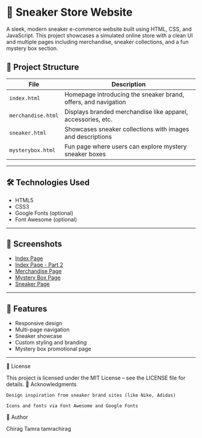 # 🏀 Sneaker Store Website

A sleek, modern sneaker e-commerce website built using HTML, CSS, and JavaScript. This project showcases a simulated online store with a clean UI and multiple pages including merchandise, sneaker collections, and a fun mystery box section.



## 📁 Project Structure

| File | Description |
|------|-------------|
| `index.html` | Homepage introducing the sneaker brand, offers, and navigation |
| `merchandise.html` | Displays branded merchandise like apparel, accessories, etc. |
| `sneaker.html` | Showcases sneaker collections with images and descriptions |
| `mysterybox.html` | Fun page where users can explore mystery sneaker boxes |

---

## 🛠️ Technologies Used

- HTML5
- CSS3
- Google Fonts (optional)
- Font Awesome (optional)

---

## 📸 Screenshots



- [Index Page](https://raw.githubusercontent.com/tamrachirag/Sneaker-Ecommerce-Project/main/Index.png)
- [Index Page - Part 2](https://raw.githubusercontent.com/tamrachirag/Sneaker-Ecommerce-Project/main/Index%20Part2.png)
- [Merchandise Page](https://raw.githubusercontent.com/tamrachirag/Sneaker-Ecommerce-Project/main/Marchandise.png)
- [Mystery Box Page](https://raw.githubusercontent.com/tamrachirag/Sneaker-Ecommerce-Project/main/Mystery%20Box.png)
- [Sneaker Page](https://raw.githubusercontent.com/tamrachirag/Sneaker-Ecommerce-Project/main/Sneaker.png)


---

## 🚀 Features

- Responsive design
- Multi-page navigation
- Sneaker showcase
- Custom styling and branding
- Mystery box promotional page

---
📜 License

This project is licensed under the MIT License – see the LICENSE file for details.
🙌 Acknowledgments

    Design inspiration from sneaker brand sites (like Nike, Adidas)

    Icons and fonts via Font Awesome and Google Fonts

👤 Author

Chirag Tamra
tamrachirag

